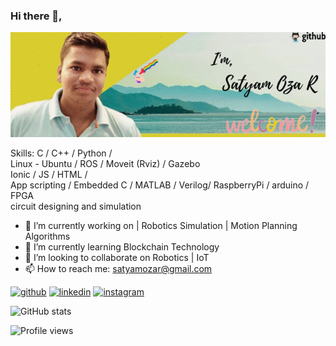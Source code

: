 ### Hi there 👋,

![ ](https://raw.githubusercontent.com/SatyamOzaR/SatyamOzaR/main/Satyam%20Oza%20R.gif)


Skills: C / C++ / Python /                                                                                                                                                                       
        Linux - Ubuntu / ROS / Moveit (Rviz) / Gazebo                                                                                                                                                                                                                                                                                                      
        Ionic / JS / HTML /                                                                                                                                                                                     
        App scripting / Embedded C / MATLAB / Verilog/
        RaspberryPi / arduino / FPGA                                                                                                                                                    
        circuit designing and simulation
        
        


- 🔭 I’m currently working on | Robotics Simulation | Motion Planning Algorithms 
- 🌱 I’m currently learning Blockchain Technology 
- 👯 I’m looking to collaborate on Robotics | IoT
- 📫 How to reach me: satyamozar@gmail.com 

[<img src='https://cdn.jsdelivr.net/npm/simple-icons@3.0.1/icons/github.svg' alt='github' height='40'>](https://github.com/SatyamOzaR)  [<img src='https://cdn.jsdelivr.net/npm/simple-icons@3.0.1/icons/linkedin.svg' alt='linkedin' height='40'>](https://www.linkedin.com/in/satyam-oza-r-7b2835171/)  [<img src='https://cdn.jsdelivr.net/npm/simple-icons@3.0.1/icons/instagram.svg' alt='instagram' height='40'>](https://www.instagram.com/satyamozar/)  

![GitHub stats](https://github-readme-stats.vercel.app/api?username=SatyamOzaR&show_icons=true)  

![Profile views](https://gpvc.arturio.dev/SatyamOzaR)  
